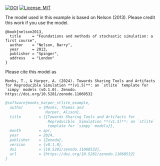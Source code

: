 [![DOI](https://zenodo.org/badge/DOI/10.5281/zenodo.11034479.svg)](https://doi.org/10.5281/zenodo.11034479)
[![License: MIT](https://img.shields.io/badge/License-MIT-yellow.svg)](https://opensource.org/licenses/MIT)

The model used in this example is based on Nelson (2013).  Please credit this work if you use the model.

```
@book{nelson2013,
  title     = "Foundations and methods of stochastic simulation: a first course",
  author    = "Nelson, Barry",
  year      = 2013,
  publisher = "Spinger",
  address   = "London"
}
```

Please cite this model as

```
Monks, T., & Harper, A. (2024). Towards Sharing Tools and Artifacts for Reproducible Simulation **(v1.5)**: an `stlite` template for `simpy` models (v0.1.0). Zenodo. https://doi.org/10.5281/zenodo.11060532
```

```bibtex
@software{monks_harper_stlite_example,
  author       = {Monks, Thomas and
                  Harper, Alison},
  title        = {{Towards Sharing Tools and Artifacts for 
                   Reproducible  Simulation **(v1.5)**: an `stlite`
                   template for `simpy` models}},
  month        = apr,
  year         = 2024,
  publisher    = {Zenodo},
  version      = {v0.1.0},
  doi          = {10.5281/zenodo.11060532},
  url          = {https://doi.org/10.5281/zenodo.11060532}
}
```